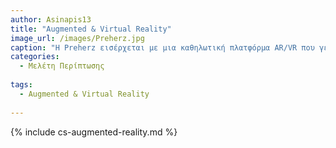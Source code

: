 ```yaml
---
author: Asinapis13
title: "Augmented & Virtual Reality"
image_url: /images/Preherz.jpg
caption: "Η Preherz εισέρχεται με μια καθηλωτική πλατφόρμα AR/VR που γεφυρώνει αυτό το χάσμα. Οι χρήστες εξασκούνται σε ρεαλιστικά εικονικά περιβάλλοντα, από αίθουσες συσκέψεων έως παρουσιάσεις, λαμβάνοντας σχόλια σε πραγματικό χρόνο από προπονητές, κοινό και προαιρετικούς ανθρώπους καθηγητές. Αυτή η προσιτή, προσβάσιμη λύση δίνει τη δυνατότητα στα άτομα να ξεπεράσουν το άγχος, να βελτιώσουν τις επικοινωνιακές τους δεξιότητες και να ξεκλειδώσουν πλήρως τις δυνατότητές τους."
categories:
  - Μελέτη Περίπτωσης
  
tags:
  - Augmented & Virtual Reality
 
---
```


{% include cs-augmented-reality.md %}

